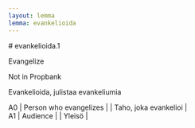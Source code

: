 ```yaml
---
layout: lemma
lemma: evankelioida
---
```


<div class="sense">
# <span class="sensename">evankelioida.1</span>

<span class="description">Evangelize</span>

Not in Propbank

<span class="description">Evankelioida, julistaa evankeliumia</span>

A0 | Person who evangelizes |   | Taho, joka evankelioi |  
A1 | Audience |   | Yleisö |  

</div>

